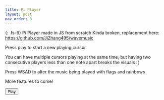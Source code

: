 ```yaml
---
title: Pi Player
layout: post
nav_order: 8
---
```


{: .fs-6}
Pi Player made in JS from scratch
Kinda broken, replacement here: https://github.com/JiZhang495/wavemusic

Press play to start a new playing cursor

You can have multiple cursors playing at the same time, but having two consecutive players
less than one note apart breaks the visuals :(

Press WSAD to alter the music being played with flags and rainbows

More features to come!

<div id="sliders"></div>

<button id="sound" onclick="soundinit()">Play</button>

<canvas id='screen' height=500 width=500 style="width:100%; height:100%; margin:0"></canvas>

<script type="text/javascript" src="../src/pixel/graphics_data.js"></script>
<script type="text/javascript" src="../src/pixel/sound_data.js"></script>
<script type="text/javascript" src="../src/pixel/main.js"></script>
